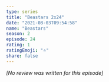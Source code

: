 ```yaml
---
type: series
title: "Beastars 2x24"
date: "2021-08-03T09:54:58"
name: "Beastars"
season: 2
episode: 24
rating: 1
ratingEmoji: "⭐️"
share: false
---
```


_[No review was written for this episode]_
